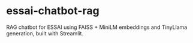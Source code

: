 # essai-chatbot-rag
RAG chatbot for ESSAI using FAISS + MiniLM embeddings and TinyLlama generation, built with Streamlit.
